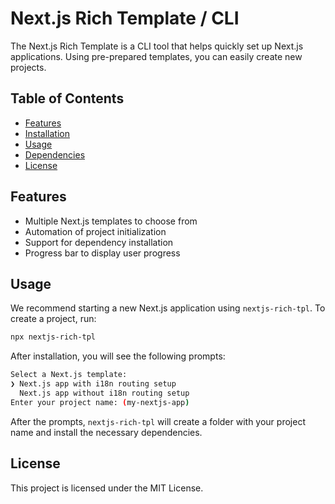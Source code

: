 # Next.js Rich Template / CLI

The Next.js Rich Template is a CLI tool that helps quickly set up Next.js applications. Using pre-prepared templates, you can easily create new projects.

## Table of Contents

- [Features](#features)
- [Installation](#installation)
- [Usage](#usage)
- [Dependencies](#dependencies)
- [License](#license)

## Features

- Multiple Next.js templates to choose from
- Automation of project initialization
- Support for dependency installation
- Progress bar to display user progress

## Usage

We recommend starting a new Next.js application using `nextjs-rich-tpl`. To create a project, run:

```bash
npx nextjs-rich-tpl
```

After installation, you will see the following prompts:

```bash
Select a Next.js template:
❯ Next.js app with i18n routing setup
  Next.js app without i18n routing setup
Enter your project name: (my-nextjs-app)
```

After the prompts, `nextjs-rich-tpl` will create a folder with your project name and install the necessary dependencies.

## License

This project is licensed under the MIT License.
